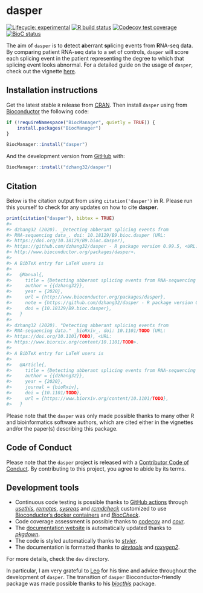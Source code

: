 
<!-- README.md is generated from README.Rmd. Please edit that file -->

# dasper

<!-- badges: start -->

[![Lifecycle:
experimental](https://img.shields.io/badge/lifecycle-experimental-orange.svg)](https://www.tidyverse.org/lifecycle/#experimental)
[![R build
status](https://github.com/dzhang32/dasper/workflows/R-CMD-check-bioc/badge.svg)](https://github.com/dzhang32/dasper/actions)
[![Codecov test
coverage](https://codecov.io/gh/dzhang32/dasper/branch/master/graph/badge.svg)](https://codecov.io/gh/dzhang32/dasper?branch=master)
[![BioC
status](http://www.bioconductor.org/shields/build/release/bioc/dasper.svg)](https://bioconductor.org/checkResults/release/bioc-LATEST/dasper)
<!-- badges: end -->

The aim of `dasper` is to **d**etect **a**berrant **sp**licing
**e**vents from **R**NA-seq data. By comparing patient RNA-seq data to a
set of controls, `dasper` will score each splicing event in the patient
representing the degree to which that splicing event looks abnormal. For
a detailed guide on the usage of `dasper`, check out the vignette
[here](https://dzhang32.github.io/dasper/articles/dasper.html).

## Installation instructions

Get the latest stable `R` release from
[CRAN](http://cran.r-project.org/). Then install `dasper` using from
[Bioconductor](http://bioconductor.org/) the following code:

``` r
if (!requireNamespace("BiocManager", quietly = TRUE)) {
    install.packages("BiocManager")
}

BiocManager::install("dasper")
```

And the development version from [GitHub](https://github.com/) with:

``` r
BiocManager::install("dzhang32/dasper")
```

## Citation

Below is the citation output from using `citation('dasper')` in R.
Please run this yourself to check for any updates on how to cite
**dasper**.

``` r
print(citation("dasper"), bibtex = TRUE)
#> 
#> dzhang32 (2020). _Detecting abberant splicing events from
#> RNA-sequencing data_. doi: 10.18129/B9.bioc.dasper (URL:
#> https://doi.org/10.18129/B9.bioc.dasper),
#> https://github.com/dzhang32/dasper - R package version 0.99.5, <URL:
#> http://www.bioconductor.org/packages/dasper>.
#> 
#> A BibTeX entry for LaTeX users is
#> 
#>   @Manual{,
#>     title = {Detecting abberant splicing events from RNA-sequencing data},
#>     author = {{dzhang32}},
#>     year = {2020},
#>     url = {http://www.bioconductor.org/packages/dasper},
#>     note = {https://github.com/dzhang32/dasper - R package version 0.99.5},
#>     doi = {10.18129/B9.bioc.dasper},
#>   }
#> 
#> dzhang32 (2020). "Detecting abberant splicing events from
#> RNA-sequencing data." _bioRxiv_. doi: 10.1101/TODO (URL:
#> https://doi.org/10.1101/TODO), <URL:
#> https://www.biorxiv.org/content/10.1101/TODO>.
#> 
#> A BibTeX entry for LaTeX users is
#> 
#>   @Article{,
#>     title = {Detecting abberant splicing events from RNA-sequencing data},
#>     author = {{dzhang32}},
#>     year = {2020},
#>     journal = {bioRxiv},
#>     doi = {10.1101/TODO},
#>     url = {https://www.biorxiv.org/content/10.1101/TODO},
#>   }
```

Please note that the `dasper` was only made possible thanks to many
other R and bioinformatics software authors, which are cited either in
the vignettes and/or the paper(s) describing this package.

## Code of Conduct

Please note that the `dasper` project is released with a [Contributor
Code of
Conduct](https://contributor-covenant.org/version/2/0/CODE_OF_CONDUCT.html).
By contributing to this project, you agree to abide by its terms.

## Development tools

  - Continuous code testing is possible thanks to [GitHub
    actions](https://www.tidyverse.org/blog/2020/04/usethis-1-6-0/)
    through *[usethis](https://CRAN.R-project.org/package=usethis)*,
    *[remotes](https://CRAN.R-project.org/package=remotes)*,
    *[sysreqs](https://github.com/r-hub/sysreqs)* and
    *[rcmdcheck](https://CRAN.R-project.org/package=rcmdcheck)*
    customized to use [Bioconductor’s docker
    containers](https://www.bioconductor.org/help/docker/) and
    *[BiocCheck](https://bioconductor.org/packages/3.11/BiocCheck)*.
  - Code coverage assessment is possible thanks to
    [codecov](https://codecov.io/gh) and
    *[covr](https://CRAN.R-project.org/package=covr)*.
  - The [documentation website](http://dzhang32.github.io/dasper) is
    automatically updated thanks to
    *[pkgdown](https://CRAN.R-project.org/package=pkgdown)*.
  - The code is styled automatically thanks to
    *[styler](https://CRAN.R-project.org/package=styler)*.
  - The documentation is formatted thanks to
    *[devtools](https://CRAN.R-project.org/package=devtools)* and
    *[roxygen2](https://CRAN.R-project.org/package=roxygen2)*.

For more details, check the `dev` directory.

In particular, I am very grateful to
[Leo](http://lcolladotor.github.io/) for his time and advice throughout
the development of `dasper`. The transition of `dasper`
Bioconductor-friendly package was made possible thanks to his
*[biocthis](https://github.com/lcolladotor/biocthis)* package.
